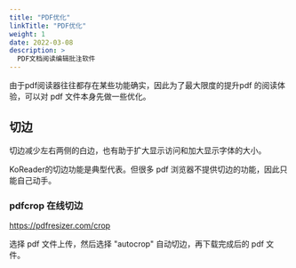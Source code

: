 ```yaml
---
title: "PDF优化"
linkTitle: "PDF优化"
weight: 1
date: 2022-03-08
description: >
  PDF文档阅读编辑批注软件
---
```


由于pdf阅读器往往都存在某些功能确实，因此为了最大限度的提升pdf 的阅读体验，可以对 pdf 文件本身先做一些优化。

## 切边

切边减少左右两侧的白边，也有助于扩大显示访问和加大显示字体的大小。

KoReader的切边功能是典型代表。但很多 pdf 浏览器不提供切边的功能，因此只能自己动手。

### pdfcrop 在线切边

https://pdfresizer.com/crop

选择 pdf 文件上传，然后选择 "autocrop" 自动切边，再下载完成后的 pdf 文件。



